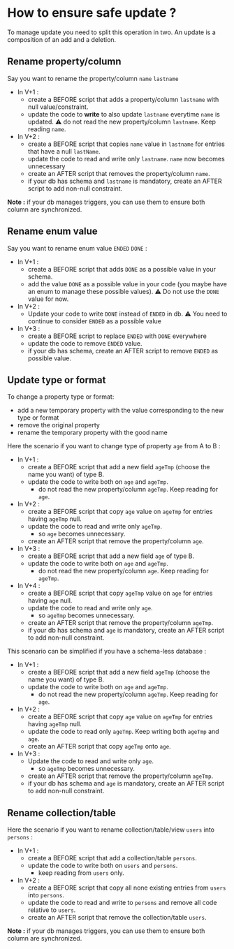 # How to ensure safe update ?

To manage update you need to split this operation in two. An update is a composition of an add and a deletion.

## Rename property/column

Say you want to rename the property/column `name` `lastname`
- In V+1 :
  - create a BEFORE script that adds a property/column `lastname` with null value/constraint.
  - update the code to **write** to also update `lastname` everytime `name` is updated.
    :warning: do not read the new property/column `lastname`. Keep reading `name`.
- In V+2 :
  - create a BEFORE script that copies `name` value in `lastname` for entries that have a null `lastName`.
  - update the code to read and write only `lastname`. `name` now becomes unnecessary
  - create an AFTER script that removes the property/column `name`.
  - if your db has schema and `lastname` is mandatory, create an AFTER script to add non-null constraint.
  
**Note :** if your db manages triggers, you can use them to ensure both column are synchronized.

## Rename enum value

Say you want to rename enum value `ENDED` `DONE` :
- In V+1 :
  - create a BEFORE script that adds `DONE` as a possible value in your schema.
  - add the value `DONE` as a possible value in your code (you maybe have an enum to manage these possible values). :warning: Do not use the `DONE` value for now.
- In V+2 :
  - Update your code to write `DONE` instead of `ENDED` in db. :warning: You need to continue to consider `ENDED` as a possible value
- In V+3 :
  - create a BEFORE script to replace `ENDED` with `DONE` everywhere
  - update the code to remove `ENDED` value.
  - if your db has schema, create an AFTER script to remove `ENDED` as possible value.
  

## Update type or format

To change a property type or format:
- add a new temporary property with the value corresponding to the new type or format
- remove the original property
- rename the temporary property with the good name 

Here the scenario if you want to change type of property `age` from A to B :
- In V+1 :
  - create a BEFORE script that add a new field `ageTmp` (choose the name you want) of type B.
  - update the code to write both on `age` and `ageTmp`.
    - do not read the new property/column `ageTmp`. Keep reading for `age`.
- In V+2 :
  - create a BEFORE script that copy `age` value on `ageTmp` for entries having `ageTmp` null.
  - update the code to read and write only `ageTmp`.
    - so `age` becomes unnecessary.
  - create an AFTER script that remove the property/column `age`.
- In V+3 :
  - create a BEFORE script that add a new field `age` of type B.
  - update the code to write both on `age` and `ageTmp`.
    - do not read the new property/column `age`. Keep reading for `ageTmp`.
- In V+4 :
  - create a BEFORE script that copy `ageTmp` value on `age` for entries having `age` null.
  - update the code to read and write only `age`.
    - so `ageTmp` becomes unnecessary.
  - create an AFTER script that remove the property/column `ageTmp`.
  - if your db has schema and `age` is mandatory, create an AFTER script to add non-null constraint.

This scenario can be simplified if you have a schema-less database :
- In V+1 :
  - create a BEFORE script that add a new field `ageTmp` (choose the name you want) of type B.
  - update the code to write both on `age` and `ageTmp`.
    - do not read the new property/column `ageTmp`. Keep reading for `age`.
- In V+2 :
  - create a BEFORE script that copy `age` value on `ageTmp` for entries having `ageTmp` null.
  - update the code to read only `ageTmp`. Keep writing both `ageTmp` and `age`.
  - create an AFTER script that copy `ageTmp` onto `age`.
- In V+3 :
  - Update the code to read and write only `age`.
    - so `ageTmp` becomes unnecessary.
  - create an AFTER script that remove the property/column `ageTmp`.
  - if your db has schema and `age` is mandatory, create an AFTER script to add non-null constraint.
  
## Rename collection/table

Here the scenario if you want to rename collection/table/view `users` into `persons` :
- In V+1 :
  - create a BEFORE script that add a collection/table `persons`.
  - update the code to write both on `users` and `persons`.
    - keep reading from `users` only.
- In V+2 :
  - create a BEFORE script that copy all none existing entries from `users` into `persons`.
  - update the code to read and write to `persons` and remove all code relative to `users`.
  - create an AFTER script that remove the collection/table `users`.

**Note :** if your db manages triggers, you can use them to ensure both column are synchronized.
